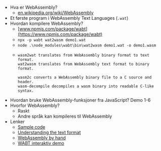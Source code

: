 
- Hva er WebAssembly?
  - [en.wikipedia.org/wiki/WebAssembly](https://en.wikipedia.org/wiki/WebAssembly)
- Et første program i WebAssembly Text Languages (`.wat`)
- Hvordan kompilere WebAssembly?
  - [www.npmjs.com/package/wabt](https://www.npmjs.com/package/wabt)
  - `npx -p wabt wat2wasm demo1.wat`
  - `node .\node_modules\wabt\bin\wat2wasm demo1.wat -o demo1.wasm`
  - ```
    wasm2wat translates from WebAssembly binary format to text format.
    wat2wasm translates from WebAssembly text format to binary format.
 
    wasm2c converts a WebAssembly binary file to a C source and header.
    wasm-decompile decompiles a wasm binary into readable C-like syntax.
    ```
- Hvordan bruke WebAssembly-funksjoner fra JavaScript? Demo 1-6
- Hvorfor WebAssembly?
  - Raskt
  - Andre språk kan kompileres til WebAssembly
- Lenker
  - [Sample code](https://github.com/eliben/wasm-wat-samples)
  - [Understanding the text format](https://developer.mozilla.org/en-US/docs/WebAssembly/Understanding_the_text_format)
  - [WebAssembly by hand](https://blog.scottlogic.com/2018/04/26/webassembly-by-hand.html)
  - [WABT interaktiv demo](https://webassembly.github.io/wabt/demo/wat2wasm)


